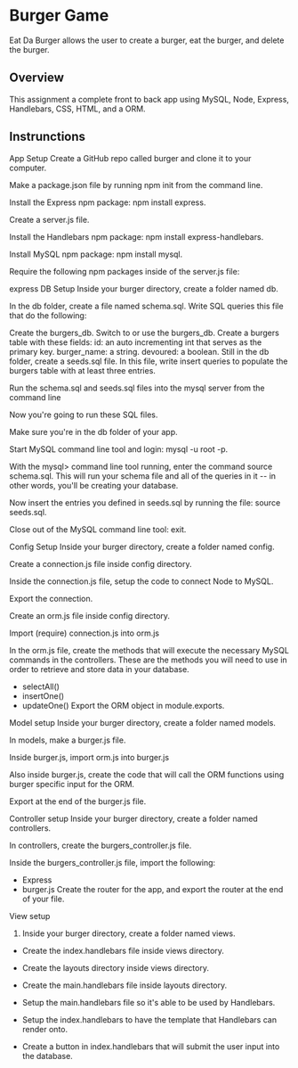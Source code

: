 # Burger Game
Eat Da Burger allows the user to create a burger, eat the burger, and delete the burger. 

## Overview
This assignment a complete front to back app using MySQL, Node, Express, Handlebars, CSS, HTML, and a ORM. 

## Instrunctions

App Setup
Create a GitHub repo called burger and clone it to your computer.

Make a package.json file by running npm init from the command line.

Install the Express npm package: npm install express.

Create a server.js file.

Install the Handlebars npm package: npm install express-handlebars.

Install MySQL npm package: npm install mysql.

Require the following npm packages inside of the server.js file:

express
DB Setup
Inside your burger directory, create a folder named db.

In the db folder, create a file named schema.sql. Write SQL queries this file that do the following:

Create the burgers_db.
Switch to or use the burgers_db.
Create a burgers table with these fields:
id: an auto incrementing int that serves as the primary key.
burger_name: a string.
devoured: a boolean.
Still in the db folder, create a seeds.sql file. In this file, write insert queries to populate the burgers table with at least three entries.

Run the schema.sql and seeds.sql files into the mysql server from the command line

Now you're going to run these SQL files.

Make sure you're in the db folder of your app.

Start MySQL command line tool and login: mysql -u root -p.

With the mysql> command line tool running, enter the command source schema.sql. This will run your schema file and all of the queries in it -- in other words, you'll be creating your database.

Now insert the entries you defined in seeds.sql by running the file: source seeds.sql.

Close out of the MySQL command line tool: exit.

Config Setup
Inside your burger directory, create a folder named config.

Create a connection.js file inside config directory.

Inside the connection.js file, setup the code to connect Node to MySQL.

Export the connection.

Create an orm.js file inside config directory.

Import (require) connection.js into orm.js

In the orm.js file, create the methods that will execute the necessary MySQL commands in the controllers. These are the methods you will need to use in order to retrieve and store data in your database.

* selectAll()
* insertOne()
* updateOne()
Export the ORM object in module.exports.

Model setup
Inside your burger directory, create a folder named models.

In models, make a burger.js file.

Inside burger.js, import orm.js into burger.js

Also inside burger.js, create the code that will call the ORM functions using burger specific input for the ORM.

Export at the end of the burger.js file.

Controller setup
Inside your burger directory, create a folder named controllers.

In controllers, create the burgers_controller.js file.

Inside the burgers_controller.js file, import the following:

* Express
* burger.js
Create the router for the app, and export the router at the end of your file.

View setup
1. Inside your burger directory, create a folder named views.

* Create the index.handlebars file inside views directory.

* Create the layouts directory inside views directory.

* Create the main.handlebars file inside layouts directory.

* Setup the main.handlebars file so it's able to be used by Handlebars.

* Setup the index.handlebars to have the template that Handlebars can render onto.

* Create a button in index.handlebars that will submit the user input into the database.